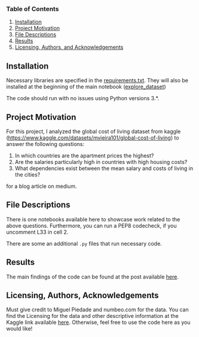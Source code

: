 ### Table of Contents

1. [Installation](#installation)
2. [Project Motivation](#motivation)
3. [File Descriptions](#files)
4. [Results](#results)
5. [Licensing, Authors, and Acknowledgements](#licensing)

## Installation <a name="installation"></a>

Necessary libraries are specified in the [requirements.txt](global_cost_of_living/blob/master/requirements.txt). They will also be installed at the beginning of the main notebook ([explore_dataset](global_cost_of_living/blob/master/explore_dataset.ipynb))

The code should run with no issues using Python versions 3.*.

## Project Motivation<a name="motivation"></a>

For this project, I analyzed the global cost of living dataset from kaggle (https://www.kaggle.com/datasets/mvieira101/global-cost-of-living) to answer the following questions:

1. In which countries are the apartment prices the highest?
2. Are the salaries particularly high in countries with high housing costs?
3. What dependencies exist between the mean salary and costs of living in the cities?

for a blog article on medium.

## File Descriptions <a name="files"></a>

There is one notebooks available here to showcase work related to the above questions.
Furthermore, you can run a PEP8 codecheck, if you uncomment L33 in cell 2.

There are some an additional `.py` files that run necessary code. 

## Results<a name="results"></a>

The main findings of the code can be found at the post available [here]().

## Licensing, Authors, Acknowledgements<a name="licensing"></a>

Must give credit to Miguel Piedade and numbeo.com for the data.  You can find the Licensing for the data and other descriptive information at the Kaggle link available [here](https://www.kaggle.com/datasets/mvieira101/global-cost-of-living). Otherwise, feel free to use the code here as you would like! 


